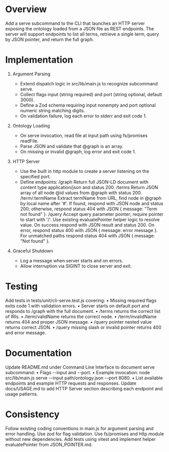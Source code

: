 # Overview

Add a serve subcommand to the CLI that launches an HTTP server exposing the ontology loaded from a JSON file as REST endpoints. The server will support endpoints to list all terms, retrieve a single term, query by JSON pointer, and return the full graph.

# Implementation

1. Argument Parsing
   - Extend dispatch logic in src/lib/main.js to recognize subcommand serve.
   - Collect flags input (string required) and port (string optional, default 3000).
   - Define a Zod schema requiring input nonempty and port optional numeric string matching digits.
   - On validation failure, log each error to stderr and exit code 1.

2. Ontology Loading
   - On serve invocation, read file at input path using fs/promises readFile.
   - Parse JSON and validate that @graph is an array.
   - On missing or invalid @graph, log error and exit code 1.

3. HTTP Server
   - Use the built in http module to create a server listening on the specified port.
   - Define endpoints:
     /graph
       Return full JSON-LD document with content type application/json and status 200.
     /terms
       Return JSON array of all node @id values from @graph with status 200.
     /term/:termName
       Extract termName from URL, find node in @graph by local name after '#'.
       If found, respond with JSON node and status 200; otherwise, respond status 404 with JSON { message: "Term not found" }.
     /query
       Accept query parameter pointer; require pointer to start with '/'.
       Use existing evaluatePointer helper logic to resolve value.
       On success respond with JSON result and status 200.
       On error, respond status 400 with JSON { message: error message }.
     For unmatched paths respond status 404 with JSON { message: "Not found" }.

4. Graceful Shutdown
   - Log a message when server starts and on errors.
   - Allow interruption via SIGINT to close server and exit.

# Testing

Add tests in tests/unit/cli-serve.test.js covering:
 • Missing required flags exits code 1 with validation errors.
 • Server starts on default port and responds to /graph with the full document.
 • /terms returns the correct list of IRIs.
 • /term/validName returns the correct node.
 • /term/invalidName returns 404 and proper JSON message.
 • /query pointer nested value returns correct JSON.
 • /query missing slash or invalid pointer returns 400 and error message.

# Documentation

Update README.md under Command Line Interface to document serve subcommand:
 • Flags --input and --port.
 • Example invocation: node src/lib/main.js serve --input path/ontology.json --port 8080.
 • List available endpoints and example HTTP requests and responses.
Update docs/USAGE.md to add HTTP Server section describing each endpoint and usage patterns.

# Consistency

Follow existing coding conventions in main.js for argument parsing and error handling. Use zod for flag validation. Use fs/promises and http module without new dependencies. Add tests using vitest and implement helper evaluatePointer from JSON_POINTER.md.